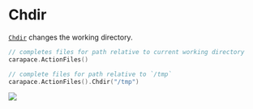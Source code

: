 # Chdir

[`Chdir`] changes the working directory.

```go
// completes files for path relative to current working directory
carapace.ActionFiles()

// complete files for path relative to `/tmp`
carapace.ActionFiles().Chdir("/tmp")
```

![](./chdir.cast)

[`Chdir`]: https://pkg.go.dev/github.com/rsteube/carapace#Action.Chdir
